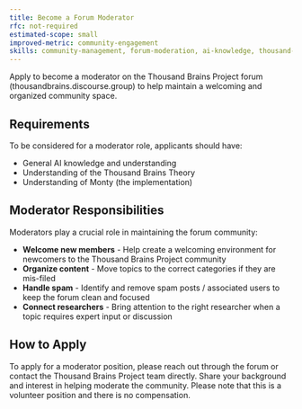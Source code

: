 ```yaml
---
title: Become a Forum Moderator
rfc: not-required
estimated-scope: small
improved-metric: community-engagement
skills: community-management, forum-moderation, ai-knowledge, thousand-brains-theory-knowledge
---
```


Apply to become a moderator on the Thousand Brains Project forum (thousandbrains.discourse.group) to help maintain a welcoming and organized community space.

## Requirements

To be considered for a moderator role, applicants should have:
- General AI knowledge and understanding
- Understanding of the Thousand Brains Theory
- Understanding of Monty (the implementation)

## Moderator Responsibilities

Moderators play a crucial role in maintaining the forum community:

- **Welcome new members** - Help create a welcoming environment for newcomers to the Thousand Brains Project community
- **Organize content** - Move topics to the correct categories if they are mis-filed
- **Handle spam** - Identify and remove spam posts / associated users to keep the forum clean and focused
- **Connect researchers** - Bring attention to the right researcher when a topic requires expert input or discussion

## How to Apply

To apply for a moderator position, please reach out through the forum or contact the Thousand Brains Project team directly. Share your background and interest in helping moderate the community. Please note that this is a volunteer position and there is no compensation.

